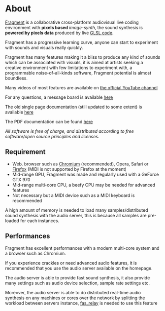 # About

[Fragment](https://www.fsynth.com) is a collaborative cross-platform audiovisual live coding environment with **pixels based** *image-synth*, the sound synthesis is **powered by pixels data** produced by live [GLSL code](https://en.wikipedia.org/wiki/OpenGL_Shading_Language).

Fragment has a progressive learning curve, anyone can start to experiment with sounds and visuals really quickly.

Fragment has many features making it a bliss to produce any kind of sounds which can be associated with visuals, it is aimed at artists seeking a creative environment with few limitations to experiment with, a programmable noise-of-all-kinds software, Fragment potential is almost boundless.

Many videos of most features are available on [the official YouTube channel](https://www.youtube.com/channel/UC2CJFT1_ybPcTNlT6bVG0WQ)

For any questions, a message board is available [here](https://quiet.fsynth.com/)

The old single page documentation (still updated to some extent) is available [here](https://www.fsynth.com/maml_documentation.html)

The PDF documentation can be found [here](https://www.fsynth.com/pdf/fragment_documentation.pdf)

*All software is free of charge, and distributed according to free software/open source principles and licenses.*

## Requirement

- Web. browser such as [Chromium](https://fr.wikipedia.org/wiki/Chromium_(navigateur_web)) (recommended), Opera, Safari or [Firefox](https://www.mozilla.org/fr/firefox/new) (MIDI is not supported by Firefox at the moment)
- Mid-range GPU, Fragment was made and regularly used with a GeForce GTX 970
- Mid-range multi-core CPU, a beefy CPU may be needed for advanced features
- Not necessary but a MIDI device such as a MIDI keyboard is recommended

A high amount of memory is needed to load many samples/distributed sound synthesis with the audio server, this is because all samples are pre-loaded for each instances.

## Performances

Fragment has excellent performances with a modern multi-core system and a browser such as Chromium.

If you experience crackles or need advanced audio features, it is recommended that you use the audio server available on the homepage.

The audio server is able to provide fast sound synthesis, it also provide many settings such as audio device selection, sample rate settings etc.

Moreover, the audio server is able to do distributed real-time audio synthesis on any machines or cores over the network by splitting the workload between servers instance, [fas_relay](https://github.com/grz0zrg/fsynth/tree/master/fas_relay) is needed to use this feature